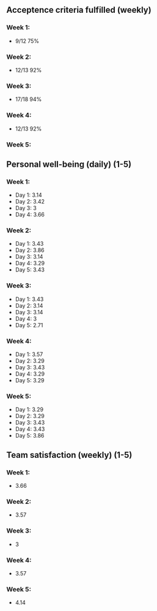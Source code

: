 ## Acceptence criteria fulfilled (weekly)

### Week 1:

* 9/12 75%

### Week 2:

* 12/13 92%

### Week 3:

* 17/18 94%

### Week 4:

* 12/13 92%

### Week 5:

## Personal well-being (daily) (1-5)

### Week 1:

* Day 1: 3.14
* Day 2: 3.42 
* Day 3: 3
* Day 4: 3.66

### Week 2:

* Day 1: 3.43
* Day 2: 3.86
* Day 3: 3.14
* Day 4: 3.29
* Day 5: 3.43

### Week 3:

* Day 1: 3.43
* Day 2: 3.14
* Day 3: 3.14
* Day 4: 3
* Day 5: 2.71

### Week 4:

* Day 1: 3.57
* Day 2: 3.29
* Day 3: 3.43
* Day 4: 3.29
* Day 5: 3.29

### Week 5:

* Day 1: 3.29
* Day 2: 3.29
* Day 3: 3.43
* Day 4: 3.43
* Day 5: 3.86

## Team satisfaction (weekly) (1-5)

### Week 1:

* 3.66

### Week 2:

* 3.57

### Week 3:

* 3

### Week 4:

* 3.57

### Week 5:

* 4.14


